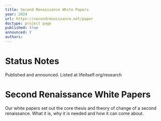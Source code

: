 ```yaml
---
title: Second Renaissance White Papers
year: 2024
url: https://secondrenaissance.net/paper
doctype: project page
published: true
announced: Y
authors:
---
```

# Status Notes

Published and announced. Listed at lifeitself.org/research

# Second Renaissance White Papers

Our white papers set out the core thesis and theory of change of a second renaissance. What it is, why it is needed and how it can come about.